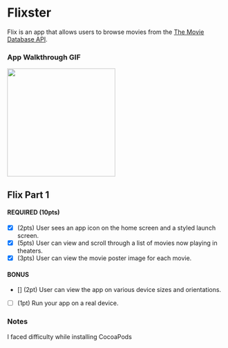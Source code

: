 # Flixster

Flix is an app that allows users to browse movies from the [The Movie Database API](http://docs.themoviedb.apiary.io/#).
### App Walkthrough GIF

<img src=images/Flixster.gif width=250><br>

## Flix Part 1

#### REQUIRED (10pts)
- [X] (2pts) User sees an app icon on the home screen and a styled launch screen.
- [X] (5pts) User can view and scroll through a list of movies now playing in theaters.
- [X] (3pts) User can view the movie poster image for each movie.

#### BONUS
- [] (2pt) User can view the app on various device sizes and orientations.
- [ ] (1pt) Run your app on a real device.



### Notes
I faced difficulty while installing CocoaPods
